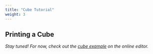 ```yaml
---
title: "Cube Tutorial"
weight: 3
---
```


## Printing a Cube
_Stay tuned! For now, check out the <a href="https://machineagency.github.io/p5.fab/editor/index.html">cube example</a> on the online editor._